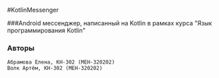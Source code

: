 #KotlinMessenger

###Android мессенджер, написанный на Kotlin в рамках курса "Язык программирования Kotlin"

### Авторы
    Абрамова Елена, КН-302 (МЕН-320202)
    Волк Артём, КН-302 (МЕН-320202)